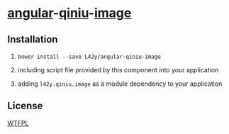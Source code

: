 # [angular](https://angularjs.org)-[qiniu](http://www.qiniu.com)-[image](http://developer.qiniu.com/docs/v6/api/reference/fop/image/)

## Installation

1. `bower install --save L42y/angular-qiniu-image`

2. including script file provided by this component into your application

3. adding `l42y.qiniu.image` as a module dependency to your application

## License

[WTFPL](http://wtfpl.org)
